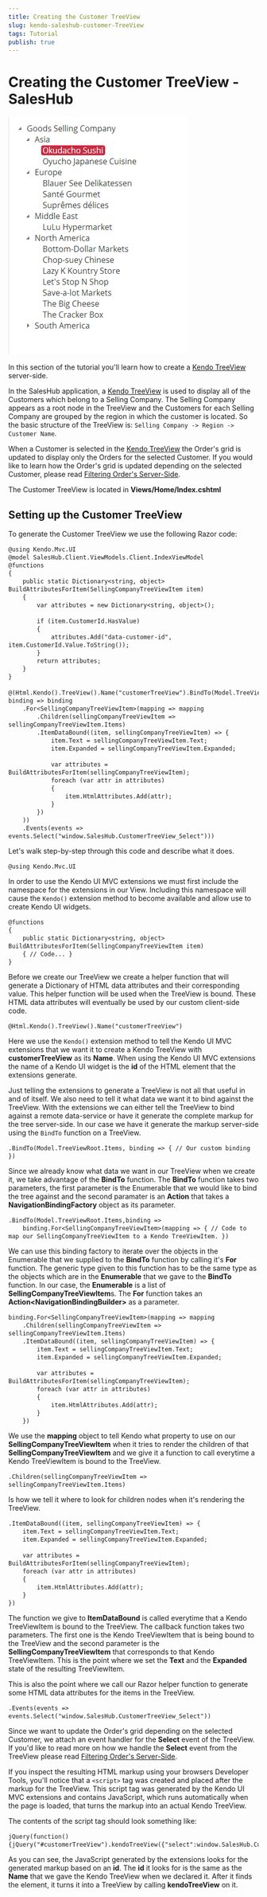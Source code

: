 ```yaml
---
title: Creating the Customer TreeView
slug: kendo-saleshub-customer-TreeView
tags: Tutorial
publish: true
---
```


# Creating the Customer TreeView - SalesHub

![kendo-saleshub-customer-TreeView-screenshot](images/kendo-saleshub-customer-TreeView-screenshot.png)

In this section of the tutorial you'll learn how to create a [Kendo TreeView](http://demos.kendoui.com/web/TreeView/index.html)
server-side.

In the SalesHub application, a [Kendo TreeView](http://demos.kendoui.com/web/TreeView/index.html) is used to display all of the Customers which belong to a Selling Company. The Selling Company appears as a root node in the TreeView and the Customers for each Selling Company are grouped by
the region in which the customer is located. So the basic structure of the TreeView is: `Selling Company -> Region -> Customer Name`.

When a Customer is selected in the [Kendo TreeView](http://demos.kendoui.com/web/TreeView/index.html) the Order's grid is updated to
display only the Orders for the selected Customer. If you would like to learn how the Order's grid is updated depending on the selected
Customer, please read [Filtering Order's Server-Side](kendo-saleshub-filtering-orders-server-side).

The Customer TreeView is located in **Views/Home/Index.cshtml**

## Setting up the Customer TreeView

To generate the Customer TreeView we use the following Razor code:

    @using Kendo.Mvc.UI
    @model SalesHub.Client.ViewModels.Client.IndexViewModel
    @functions
    {
        public static Dictionary<string, object> BuildAttributesForItem(SellingCompanyTreeViewItem item)
        {
            var attributes = new Dictionary<string, object>();

            if (item.CustomerId.HasValue)
            {
                attributes.Add("data-customer-id", item.CustomerId.Value.ToString());
            }
            return attributes;
        }
    }

    @(Html.Kendo().TreeView().Name("customerTreeView").BindTo(Model.TreeViewRoot.Items, binding => binding
        .For<SellingCompanyTreeViewItem>(mapping => mapping
            .Children(sellingCompanyTreeViewItem => sellingCompanyTreeViewItem.Items)
            .ItemDataBound((item, sellingCompanyTreeViewItem) => {
                item.Text = sellingCompanyTreeViewItem.Text;
                item.Expanded = sellingCompanyTreeViewItem.Expanded;

                var attributes = BuildAttributesForItem(sellingCompanyTreeViewItem);
                foreach (var attr in attributes)
                {
                    item.HtmlAttributes.Add(attr);
                }
            })
        ))
        .Events(events => events.Select("window.SalesHub.CustomerTreeView_Select")))

Let's walk step-by-step through this code and describe what it does.

    @using Kendo.Mvc.UI

In order to use the Kendo UI MVC extensions we must first include the namespace for the extensions in our View. Including
this namespace will cause the `Kendo()` extension method to become available and allow use to create Kendo UI widgets.

    @functions
    {
        public static Dictionary<string, object> BuildAttributesForItem(SellingCompanyTreeViewItem item)
        { // Code... }
    }

Before we create our TreeView we create a helper function that will generate a Dictionary of HTML data attributes and
their corresponding value. This helper function will be used when the TreeView is bound. These HTML data attributes will
eventually be used by our custom client-side code.

    @Html.Kendo().TreeView().Name("customerTreeView")

Here we use the `Kendo()` extension method to tell the Kendo UI MVC extensions that we want it to create a Kendo TreeView
with **customerTreeView** as its **Name**. When using the Kendo UI MVC extensions the name of a Kendo UI widget is the **id**
of the HTML element that the extensions generate.

Just telling the extensions to generate a TreeView is not all that useful in and of itself. We also need to tell it what
data we want it to bind against the TreeView. With the extensions we can either tell the TreeView to bind against a remote
data-service or have it generate the complete markup for the tree server-side. In our case we have it generate the markup
server-side using the `BindTo` function on a TreeView.

    .BindTo(Model.TreeViewRoot.Items, binding => { // Our custom binding })

Since we already know what data we want in our TreeView when we create it, we take advantage of the **BindTo** function. The
**BindTo** function takes two parameters, the first parameter is the Enumerable that we would like to bind the tree against
and the second paramater is an **Action** that takes a **NavigationBindingFactory** object as its parameter.

    .BindTo(Model.TreeViewRoot.Items,binding =>
        binding.For<SellingCompanyTreeViewItem>(mapping => { // Code to map our SellingCompanyTreeViewItem to a Kendo TreeViewItem. })

We can use this binding factory to iterate over the objects in the Enumerable that we supplied to the **BindTo** function by calling
it's **For** function. The generic type given to this function has to be the same type as the objects which are in the **Enumerable**
that we gave to the **BindTo** function. In our case, the **Enumerable** is a list of **SellingCompanyTreeViewItem**s. The **For**
function takes an **Action&lt;NavigationBindingBuilder&gt;** as a parameter.

    binding.For<SellingCompanyTreeViewItem>(mapping => mapping
        .Children(sellingCompanyTreeViewItem => sellingCompanyTreeViewItem.Items)
        .ItemDataBound((item, sellingCompanyTreeViewItem) => {
            item.Text = sellingCompanyTreeViewItem.Text;
            item.Expanded = sellingCompanyTreeViewItem.Expanded;

            var attributes = BuildAttributesForItem(sellingCompanyTreeViewItem);
            foreach (var attr in attributes)
            {
                item.HtmlAttributes.Add(attr);
            }
        })

We use the **mapping** object to tell Kendo what property to use on our **SellingCompanyTreeViewItem** when it tries
to render the children of that **SellingCompanyTreeViewItem** and we give it a function to call everytime a Kendo TreeViewItem
is bound to the TreeView.

    .Children(sellingCompanyTreeViewItem => sellingCompanyTreeViewItem.Items)

Is how we tell it where to look for children nodes when it's rendering the TreeView.

    .ItemDataBound((item, sellingCompanyTreeViewItem) => {
        item.Text = sellingCompanyTreeViewItem.Text;
        item.Expanded = sellingCompanyTreeViewItem.Expanded;

        var attributes = BuildAttributesForItem(sellingCompanyTreeViewItem);
        foreach (var attr in attributes)
        {
            item.HtmlAttributes.Add(attr);
        }
    })

The function we give to **ItemDataBound** is called everytime that a Kendo TreeViewItem is bound to the TreeView. The callback function
takes two parameters. The first one is the Kendo TreeViewItem that is being bound to the TreeView and the second parameter is the
**SellingCompanyTreeViewItem** that corresponds to that Kendo TreeViewItem. This is the point where we set the **Text** and the **Expanded** state
of the resulting TreeViewItem.

This is also the point where we call our Razor helper function to generate some HTML data attributes for the items in the TreeView.

    .Events(events => events.Select("window.SalesHub.CustomerTreeView_Select"))

Since we want to update the Order's grid depending on the selected Customer, we attach an event handler for the **Select** event of
the TreeView. If you'd like to read more on how we handle the **Select** event from the TreeView please read
[Filtering Order's Server-Side](kendo-saleshub-filtering-orders-server-side).

If you inspect the resulting HTML markup using your browsers Developer Tools, you'll notice that a `<script>` tag was created
and placed after the markup for the TreeView. This script tag was generated by the Kendo UI MVC extensions and contains JavaScript,
which runs automatically when the page is loaded, that turns the markup into an actual Kendo TreeView.

The contents of the script tag should look something like:

    jQuery(function(){jQuery("#customerTreeView").kendoTreeView({"select":window.SalesHub.CustomerTreeView_Select});});

As you can see, the JavaScript generated by the extensions looks for the generated markup based on an **id**. The **id** it
looks for is the same as the **Name** that we gave the Kendo TreeView when we declared it. After it finds the element, it turns
it into a TreeView by calling **kendoTreeView** on it.